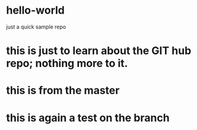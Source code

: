 # hello-world
just a quick sample repo

# this is just to learn about the GIT hub repo; nothing more to it.

# this is from the master

# this is again a test on the branch
